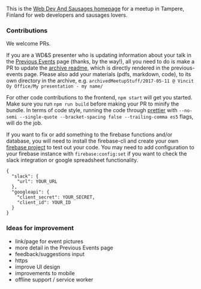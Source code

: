 This is the [Web Dev And Sausages homepage](https://www.webdevandsausages.org) for a meetup in Tampere, Finland for web developers and sausages lovers.

### Contributions

We welcome PRs.

If you are a WD&S presenter who is updating information about your talk in the [Previous Events](https://www.webdevandsausages.org/previous-events) page (thanks, by the way!),
all you need to do is make a PR to update the [archive readme](https://github.com/webDevAndSausages/archivedMeetupStuff), which is directly rendered in the previous-events page.
Please also add your materials (pdfs, markdown, code), to its own directory in the archive, e.g. `archivedMeetupStuff/2017-05-11 @ Vincit Oy Office/My presentation - my name/`

For other code contributions to the frontend, `npm start` will get you started. Make sure you run `npm run build` before making your PR to minify the bundle. In terms of code style, running the code through [prettier](https://github.com/prettier/prettier) with
`--no-semi --single-quote --bracket-spacing false --trailing-comma es5` flags, will do the job.

If you want to fix or add something to the firebase functions and/or database, you will need to install the firebase-cli and create your own [firebase project](https://firebase.google.com/) to test out your code. You may need to add configuration to
your firebase instance with `firebase:config:set` if you want to check the slack integration
or google spreadsheet functionality.

```
{
  "slack": {
    "url": YOUR_URL
  },
  "googleapi": {
    "client_secret": YOUR_SECRET,
    "client_id": YOUR_ID
  }
}

```

### Ideas for improvement

  - link/page for event pictures
  - more detail in the Previous Events page
  - feedback/suggestions input
  - https
  - improve UI design
  - improvements to mobile
  - offline support / service worker
